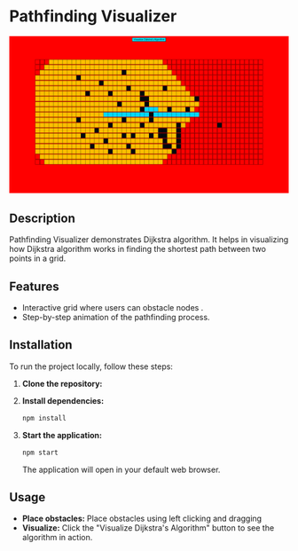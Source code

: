 # Pathfinding Visualizer

![Pathfinding Visualizer](https://github.com/vaibhavgupta856/Pathfinder-Visualizer-Dijkstra/blob/main/Screenshot%20(8).png)

## Description

Pathfinding Visualizer demonstrates Dijkstra algorithm. It helps in visualizing how Dijkstra algorithm works in finding the shortest path between two points in a grid.

## Features
- Interactive grid where users can obstacle nodes .
- Step-by-step animation of the pathfinding process.

## Installation

To run the project locally, follow these steps:

1. **Clone the repository:**

2. **Install dependencies:**
    ```sh
    npm install
    ```

3. **Start the application:**
    ```sh
    npm start
    ```

    The application will open in your default web browser.

## Usage

- **Place obstacles:** Place obstacles using left clicking and dragging
- **Visualize:** Click the "Visualize Dijkstra's Algorithm" button to see the algorithm in action.


